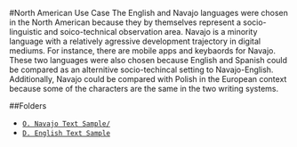 #North American Use Case
The English and Navajo languages were chosen in the North American because they by themselves represent a socio-linguistic and soico-technical observation area. Navajo is a minority language with a relatively agressive development trajectory in digital mediums. For instance, there are mobile apps and keybaords for Navajo. These two languages were also chosen because English and Spanish could be compared as an alternitive socio-techincal setting to Navajo-English. Additionally, Navajo could be compared with Polish in the European context because some of the characters are the same in the two writing systems. 

##Folders
* [`O. Navajo Text Sample/`](/Publications/2015%20-%20Thesis/Data%20Used/1.%20USA%20Use%20Case/O.%20Navajo%20Text%20Sample/)
* [`D. English Text Sample`](/Publications/2015%20-%20Thesis/Data%20Used/1.%20USA%20Use%20Case/D.%20English%20Text%20Sample)
